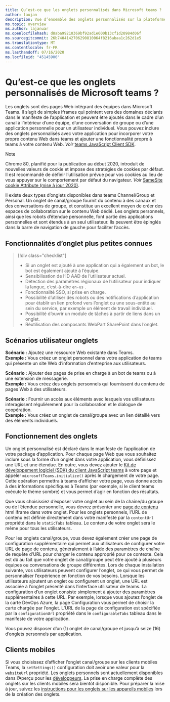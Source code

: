 ```yaml
---
title: Qu’est-ce que les onglets personnalisés dans Microsoft teams ?
author: laujan
description: Vue d’ensemble des onglets personnalisés sur la plateforme Microsoft teams
ms.topic: overview
ms.author: lajanuar
ms.openlocfilehash: d8aba99210369bf92ad1e600b13cf1d20984d06f
ms.sourcegitcommit: 26b7404142706290810064f8216abaa1c262d1e5
ms.translationtype: MT
ms.contentlocale: fr-FR
ms.lasthandoff: 07/16/2020
ms.locfileid: "45145906"
---
```

# <a name="what-are-microsoft-teams-custom-tabs"></a>Qu’est-ce que les onglets personnalisés de Microsoft teams ?

Les onglets sont des pages Web intégrant des équipes dans Microsoft Teams. Il s’agit de simples iframes qui pointent vers des domaines déclarés dans le manifeste de l’application et peuvent être ajoutés dans le cadre d’un canal à l’intérieur d’une équipe, d’une conversation de groupe ou d’une application personnelle pour un utilisateur individuel. Vous pouvez inclure des onglets personnalisés avec votre application pour incorporer votre propre contenu Web dans teams et ajouter une fonctionnalité propre à teams à votre contenu Web. *Voir* [teams JavaScript Client SDK](/javascript/api/overview/msteams-client).

> [!NOTE]
> Chrome 80, planifié pour la publication au début 2020, introduit de nouvelles valeurs de cookie et impose des stratégies de cookies par défaut. Il est recommandé de définir l’utilisation prévue pour vos cookies au lieu de vous appuyer sur le comportement par défaut du navigateur. *Voir* [SameSite cookie Attribute (mise à jour 2020)](../resources/samesite-cookie-update.md).

Il existe deux types d’onglets disponibles dans teams Channel/Group et Personal. Un onglet de canal/groupe fournit du contenu à des canaux et des conversations de groupe, et constitue un excellent moyen de créer des espaces de collaboration sur le contenu Web dédié. Les onglets personnels, ainsi que les robots d’étendue personnelle, font partie des applications personnelles et sont étendus à un seul utilisateur. Ils peuvent être épinglés dans la barre de navigation de gauche pour faciliter l’accès.

## <a name="lesser-known-tab-features"></a>Fonctionnalités d’onglet plus petites connues

> [!div class="checklist"]
>
> * Si un onglet est ajouté à une application qui a également un bot, le bot est également ajouté à l’équipe.
> * Sensibilisation de l’ID AAD de l’utilisateur actuel.
> * Détection des paramètres régionaux de l’utilisateur pour indiquer la langue, c’est-à-dire `en-us` . 
> * Fonctionnalité SSO, si prise en charge.
> * Possibilité d’utiliser des robots ou des notifications d’application pour établir un lien profond vers l’onglet ou une sous-entité au sein du service, par exemple un élément de travail individuel.
> * Possibilité d’ouvrir un module de tâches à partir de liens dans un onglet.
> * Réutilisation des composants WebPart SharePoint dans l’onglet.

## <a name="tabs-user-scenarios"></a>Scénarios utilisateur onglets

**Scénario :** Ajoutez une ressource Web existante dans Teams. \
**Exemple :** Vous créez un onglet personnel dans votre application de teams qui présente un site Web d’information d’entreprise aux utilisateurs.

**Scénario :** Ajouter des pages de prise en charge à un bot de teams ou à une extension de messagerie. \
**Exemple :** Vous créez des onglets personnels qui fournissent du contenu de pages Web à des utilisateurs.

**Scénario :** Fournir un accès aux éléments avec lesquels vos utilisateurs interagissent régulièrement pour la collaboration et le dialogue de coopération. \
**Exemple :** Vous créez un onglet de canal/groupe avec un lien détaillé vers des éléments individuels.

## <a name="how-do-tabs-work"></a>Fonctionnement des onglets

Un onglet personnalisé est déclaré dans le manifeste de l’application de votre package d’application. Pour chaque page Web que vous souhaitez inclure sous la forme d’un onglet dans votre application, vous définissez une URL et une étendue. En outre, vous devez ajouter le [Kit de développement logiciel (SDK) du client JavaScript teams](/javascript/api/overview/msteams-client) à votre page et appeler `microsoftTeams.initialize()` après le chargement de votre page. Cette opération permettra à teams d’afficher votre page, vous donne accès à des informations spécifiques à Teams (par exemple, si le client teams exécute le thème sombre) et vous permet d’agir en fonction des résultats.

Que vous choisissiez d’exposer votre onglet au sein de la chaîne/du groupe ou de l’étendue personnelle, vous devrez présenter une [page de contenu](~/tabs/how-to/create-tab-pages/content-page.md) html iframe dans votre onglet. Pour les onglets personnels, l’URL de contenu est définie directement dans votre manifeste par la `contentUrl` propriété dans le `staticTabs` tableau. Le contenu de votre onglet sera le même pour tous les utilisateurs.

Pour les onglets canal/groupe, vous devez également créer une page de configuration supplémentaire qui permet aux utilisateurs de configurer votre URL de page de contenu, généralement à l’aide des paramètres de chaîne de requête d’URL pour charger le contenu approprié pour ce contexte. Cela est dû au fait que votre onglet de canal/groupe peut être ajouté à plusieurs équipes ou conversations de groupe différentes. Lors de chaque installation suivante, vos utilisateurs peuvent configurer l’onglet, ce qui vous permet de personnaliser l’expérience en fonction de vos besoins. Lorsque les utilisateurs ajoutent un onglet ou configurent un onglet, une URL est associée à l’onglet présenté dans l’interface utilisateur de teams. La configuration d’un onglet consiste simplement à ajouter des paramètres supplémentaires à cette URL. Par exemple, lorsque vous ajoutez l’onglet de la carte DevOps Azure, la page Configuration vous permet de choisir la carte chargée par l’onglet. L’URL de la page de configuration est spécifiée par la `configurationUrl` propriété dans le `configurableTabs` tableau dans le manifeste de votre application.

Vous pouvez disposer d’un (1) onglet de canal/groupe et jusqu’à seize (16) d’onglets personnels par application.

## <a name="mobile-clients"></a>Clients mobiles

Si vous choisissez d’afficher l’onglet canal/groupe sur les clients mobiles Teams, la `setSettings()` configuration doit avoir une valeur pour la `websiteUrl` propriété. Les onglets personnels sont actuellement disponibles dans l’Aperçu pour les [développeurs](~/resources/dev-preview/developer-preview-intro.md). La prise en charge complète des onglets sur les clients mobiles sera bientôt disponible. Pour préparer la mise à jour, suivez les [instructions pour les onglets sur les appareils mobiles](~/tabs/design/tabs-mobile.md) lors de la création des onglets.
